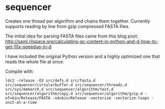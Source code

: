 sequencer
=========

Creates one thread per algorithm and chains them together. Currently supports reading by line from gzip compressed FASTA files.

The initial idea for parsing FASTA files came from this blog post: http://saml.rilspace.org/calculating-gc-content-in-python-and-d-how-to-get-10x-speedup-in-d

I have included the original Python version and a highly optimized one that reads the whole file at once.

Compile with:
```
ldc2 -release -O3 src/defs.d src/fasta.d src/sequencer/circularbuffer.d src/sequencer/threads.d src/sys/memarch.d src/sequencer/algorithm/text.d src/sequencer/algorithm/copy.d src/sequencer/algorithm/gzip.d -of=bin/Release/FASTA -od=bin/Release -vectorize -vectorize-loops -unit-at-a-time
```
